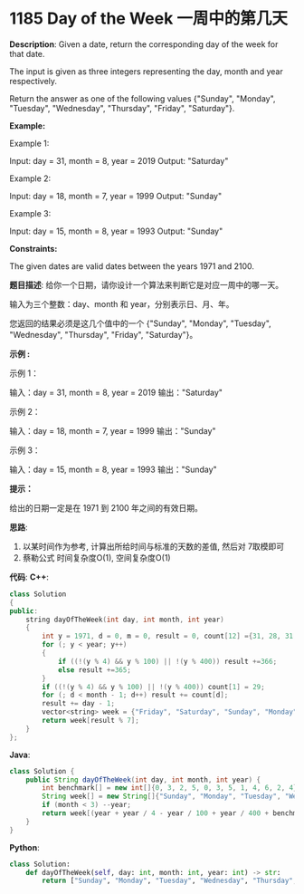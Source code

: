 # 1185 Day of the Week 一周中的第几天

__Description__:
Given a date, return the corresponding day of the week for that date.

The input is given as three integers representing the day, month and year respectively.

Return the answer as one of the following values {"Sunday", "Monday", "Tuesday", "Wednesday", "Thursday", "Friday", "Saturday"}.

__Example:__

Example 1:

Input: day = 31, month = 8, year = 2019
Output: "Saturday"

Example 2:

Input: day = 18, month = 7, year = 1999
Output: "Sunday"

Example 3:

Input: day = 15, month = 8, year = 1993
Output: "Sunday"

__Constraints:__

The given dates are valid dates between the years 1971 and 2100.

__题目描述__:
给你一个日期，请你设计一个算法来判断它是对应一周中的哪一天。

输入为三个整数：day、month 和 year，分别表示日、月、年。

您返回的结果必须是这几个值中的一个 {"Sunday", "Monday", "Tuesday", "Wednesday", "Thursday", "Friday", "Saturday"}。

__示例 :__

示例 1：

输入：day = 31, month = 8, year = 2019
输出："Saturday"

示例 2：

输入：day = 18, month = 7, year = 1999
输出："Sunday"

示例 3：

输入：day = 15, month = 8, year = 1993
输出："Sunday"

__提示：__

给出的日期一定是在 1971 到 2100 年之间的有效日期。

__思路__:

1. 以某时间作为参考, 计算出所给时间与标准的天数的差值, 然后对 7取模即可
2. 蔡勒公式
时间复杂度O(1), 空间复杂度O(1)

__代码__:
__C++__:

```C++
class Solution 
{
public:
    string dayOfTheWeek(int day, int month, int year) 
    {
        int y = 1971, d = 0, m = 0, result = 0, count[12] ={31, 28, 31, 30, 31, 30, 31, 31, 30, 31, 30, 31};
        for (; y < year; y++)
        {
            if ((!(y % 4) && y % 100) || !(y % 400)) result +=366;
            else result +=365;
        }
        if ((!(y % 4) && y % 100) || !(y % 400)) count[1] = 29;
        for (; d < month - 1; d++) result += count[d];
        result += day - 1;
        vector<string> week = {"Friday", "Saturday", "Sunday", "Monday", "Tuesday", "Wednesday", "Thursday"};
        return week[result % 7];
    }
};
```

__Java__:

```Java
class Solution {
    public String dayOfTheWeek(int day, int month, int year) {
        int benchmark[] = new int[]{0, 3, 2, 5, 0, 3, 5, 1, 4, 6, 2, 4};
        String week[] = new String[]{"Sunday", "Monday", "Tuesday", "Wednesday", "Thursday", "Friday", "Saturday"};
        if (month < 3) --year;
        return week[(year + year / 4 - year / 100 + year / 400 + benchmark[month - 1] + day) % 7];
    }
}
```

__Python__:

```Python
class Solution:
    def dayOfTheWeek(self, day: int, month: int, year: int) -> str:
        return ["Sunday", "Monday", "Tuesday", "Wednesday", "Thursday", "Friday", "Saturday"][(year + year // 4 - year // 100 + year // 400 + [0, 3, 2, 5, 0, 3, 5, 1, 4, 6, 2, 4][month - 1] + day) % 7] if month > 2 else ["Sunday", "Monday", "Tuesday", "Wednesday", "Thursday", "Friday", "Saturday"][((year - 1) + (year - 1) // 4 - (year - 1) // 100 + (year - 1) // 400 + [0, 3, 2, 5, 0, 3, 5, 1, 4, 6, 2, 4][month - 1] + day) % 7];
```

